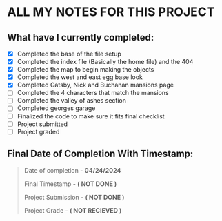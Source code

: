 # ALL MY NOTES FOR THIS PROJECT

## What have I currently completed:

- [x] Completed the base of the file setup
- [x] Completed the index file (Basically the home file) and the 404
- [x] Completed the map to begin making the objects
- [x] Completed the west and east egg base look 
- [x] Completed Gatsby, Nick and Buchanan mansions page
- [ ] Completed the 4 characters that match the mansions
- [ ] Completed the valley of ashes section
- [ ] Completed georges garage
- [ ] Finalized the code to make sure it fits final checklist
- [ ] Project submitted
- [ ] Project graded

## Final Date of Completion With Timestamp:

> Date of completion - **04/24/2024**
>
> Final Timestamp - **( NOT DONE )**
>
> Project Submission - **( NOT DONE )**
>
> Project Grade - **( NOT RECIEVED )**